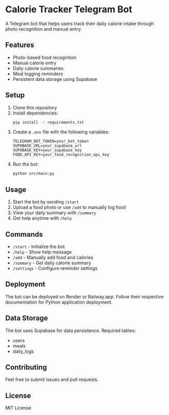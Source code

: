 # Calorie Tracker Telegram Bot

A Telegram bot that helps users track their daily calorie intake through photo recognition and manual entry.

## Features

- Photo-based food recognition
- Manual calorie entry
- Daily calorie summaries
- Meal logging reminders
- Persistent data storage using Supabase

## Setup

1. Clone this repository
2. Install dependencies:
   ```bash
   pip install -r requirements.txt
   ```
3. Create a `.env` file with the following variables:
   ```
   TELEGRAM_BOT_TOKEN=your_bot_token
   SUPABASE_URL=your_supabase_url
   SUPABASE_KEY=your_supabase_key
   FOOD_API_KEY=your_food_recognition_api_key
   ```
4. Run the bot:
   ```bash
   python src/main.py
   ```

## Usage

1. Start the bot by sending `/start`
2. Upload a food photo or use `/add` to manually log food
3. View your daily summary with `/summary`
4. Get help anytime with `/help`

## Commands

- `/start` - Initialize the bot
- `/help` - Show help message
- `/add` - Manually add food and calories
- `/summary` - Get daily calorie summary
- `/settings` - Configure reminder settings

## Deployment

The bot can be deployed on Render or Railway.app. Follow their respective documentation for Python application deployment.

## Data Storage

The bot uses Supabase for data persistence. Required tables:
- users
- meals
- daily_logs

## Contributing

Feel free to submit issues and pull requests.

## License

MIT License 